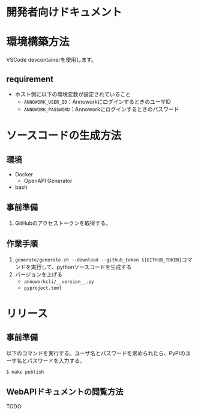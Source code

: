 # 開発者向けドキュメント


# 環境構築方法
VSCode devcontainerを使用します。

## requirement
* ホスト側に以下の環境変数が設定されていること
    * `ANNOWORK_USER_ID`：AnnoworkにログインするときのユーザID
    * `ANNOWORK_PASSWORD`：Annoworkにログインするときのパスワード





# ソースコードの生成方法

## 環境
* Docker
    * OpenAPI Generator
* bash

## 事前準備
1. GitHubのアクセストークンを取得する。

## 作業手順
1. `generate/generate.sh --download --github_token ${GITHUB_TOKEN}`コマンドを実行して、pythonソースコードを生成する
2. バージョンを上げる
    * `annoworkcli/__version__.py`
    * `pyproject.toml`



# リリース
## 事前準備
以下のコマンドを実行する。ユーザ名とパスワードを求められたら、PyPIのユーザ名とパスワードを入力する。

```
$ make publish
```



## WebAPIドキュメントの閲覧方法
TODO

